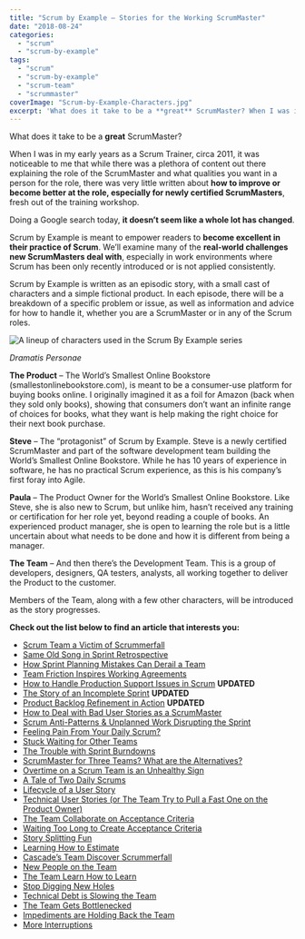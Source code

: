 ```yaml
---
title: "Scrum by Example – Stories for the Working ScrumMaster"
date: "2018-08-24"
categories: 
  - "scrum"
  - "scrum-by-example"
tags: 
  - "scrum"
  - "scrum-by-example"
  - "scrum-team"
  - "scrummaster"
coverImage: "Scrum-by-Example-Characters.jpg"
excerpt: 'What does it take to be a **great** ScrumMaster? When I was in my early years as a Scrum'
---
```


What does it take to be a **great** ScrumMaster?

When I was in my early years as a Scrum Trainer, circa 2011, it was noticeable to me that while there was a plethora of content out there explaining the role of the ScrumMaster and what qualities you want in a person for the role, there was very little written about **how to improve or become better at the role, especially for newly certified ScrumMasters**, fresh out of the training workshop.

Doing a Google search today, **it doesn’t seem like a whole lot has changed**.

Scrum by Example is meant to empower readers to **become excellent in their practice of Scrum**. We’ll examine many of the **real-world challenges new ScrumMasters deal with**, especially in work environments where Scrum has been only recently introduced or is not applied consistently.

Scrum by Example is written as an episodic story, with a small cast of characters and a simple fictional product. In each episode, there will be a breakdown of a specific problem or issue, as well as information and advice for how to handle it, whether you are a ScrumMaster or in any of the Scrum roles.

![A lineup of characters used in the Scrum By Example series](src/content/blog/scrum-by-example/images/Scrum-by-Example-Characters-1024x711.jpg)

_Dramatis Personae_

**The Product** – The World’s Smallest Online Bookstore (smallestonlinebookstore.com), is meant to be a consumer-use platform for buying books online. I originally imagined it as a foil for Amazon (back when they sold only books), showing that consumers don’t want an infinite range of choices for books, what they want is help making the right choice for their next book purchase.

**Steve** – The “protagonist” of Scrum by Example. Steve is a newly certified ScrumMaster and part of the software development team building the World’s Smallest Online Bookstore. While he has 10 years of experience in software, he has no practical Scrum experience, as this is his company’s first foray into Agile.

**Paula** – The Product Owner for the World’s Smallest Online Bookstore. Like Steve, she is also new to Scrum, but unlike him, hasn’t received any training or certification for her role yet, beyond reading a couple of books. An experienced product manager, she is open to learning the role but is a little uncertain about what needs to be done and how it is different from being a manager.

**The Team** – And then there’s the Development Team. This is a group of developers, designers, QA testers, analysts, all working together to deliver the Product to the customer.

Members of the Team, along with a few other characters, will be introduced as the story progresses.

**Check out the list below to find an article that interests you:**

- [Scrum Team a Victim of Scrummerfall](/blog/scrum-team-scrummerfall.html)
- [Same Old Song in Sprint Retrospective](/blog/same-old-song-in-sprint-retrospective.html)
- [How Sprint Planning Mistakes Can Derail a Team](/blog/how-sprint-planning-mistakes-can-derail-a-team.html)
- [Team Friction Inspires Working Agreements](/blog/team-friction-inspires-working-agreements.html)
- [How to Handle Production Support Issues in Scrum](/blog/scrum-production-support.html) **UPDATED**
- [The Story of an Incomplete Sprint](/blog/scrum-by-example-the-story-of-an-incomplete-sprint.html) **UPDATED**
- [Product Backlog Refinement in Action](/blog/scrum-product-backlog-refinement.html) **UPDATED**
- [How to Deal with Bad User Stories as a ScrumMaster](/blog/deal-with-bad-scrum-user-stories-as-a-scrummaster.html)
- [Scrum Anti-Patterns & Unplanned Work Disrupting the Sprint](/blog/scrum-by-example-scrum-anti-patterns-unplanned-work-disrupting-the-sprint.html)
- [Feeling Pain From Your Daily Scrum?](/blog/daily-scrum-pain.html)
- [Stuck Waiting for Other Teams](/blog/scrummaster-tales-stuck-waiting-for-other-teams.html)
- [The Trouble with Sprint Burndowns](/blog/scrummaster-tales-the-trouble-with-sprint-burndowns.html)
- [ScrumMaster for Three Teams? What are the Alternatives?](/blog/scrummaster-for-three-teams-what-are-the-alternatives.html)
- [Overtime on a Scrum Team is an Unhealthy Sign](/blog/scrummaster-tales-overtime-on-a-scrum-team-is-an-unhealthy-sign.html)
- [A Tale of Two Daily Scrums](/blog/a-tale-of-two-daily-scrums.html)
- [Lifecycle of a User Story](/blog/lifecycle-of-a-user-story.html)
- [Technical User Stories (or The Team Try to Pull a Fast One on the Product Owner)](/blog/scrummaster-tales-technical-user-stories-team-pull-fast-product-owner.html)
- [The Team Collaborate on Acceptance Criteria](/blog/scrummaster-tales-team-collaborate-acceptance-criteria.html)
- [Waiting Too Long to Create Acceptance Criteria](/blog/creating-acceptance-criteria-waiting-too-long.html)
- [Story Splitting Fun](/blog/scrummaster-tales-story-splitting-fun.html)
- [Learning How to Estimate](/blog/scrummaster-tales-learning-how-to-estimate.html)
- [Cascade’s Team Discover Scrummerfall](/blog/scrummaster-tales-cascades-team-discover-scrummerfall.html)
- [New People on the Team](/blog/scrummaster-tales-new-people-on-the-team.html)
- [The Team Learn How to Learn](/blog/scrummaster-tales-the-team-learn-how-to-learn.html)
- [Stop Digging New Holes](/blog/scrummaster-tales-stop-digging-new-holes.html)
- [Technical Debt is Slowing the Team](/blog/scrummaster-tales-technical-debt-is-slowing-the-team.html)
- [The Team Gets Bottlenecked](/blog/scrummaster-tales-the-team-gets-bottlenecked.html)
- [Impediments are Holding Back the Team](/blog/scrummaster-tales-impediments-are-holding-back-the-team.html)
- [More Interruptions](/blog/scrum-master-tales-more-interruptions.html)
